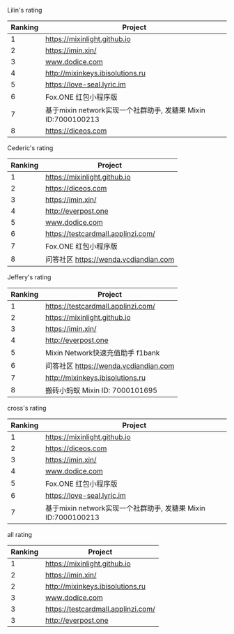 
Lilin's rating

| Ranking | Project| 
| --| --|
| 1 | https://mixinlight.github.io|
| 2 | https://imin.xin/|
| 3 | www.dodice.com|
| 4 | http://mixinkeys.ibisolutions.ru|
| 5 | https://love-seal.lyric.im|
| 6 |  Fox.ONE 红包小程序版|
| 7 | 基于mixin network实现一个社群助手, 发糖果	Mixin ID:7000100213|
| 8 | https://diceos.com|

Cederic's rating

| Ranking | Project| 
| --| --|
| 1 | https://mixinlight.github.io|
| 2 | https://diceos.com|
| 3 | https://imin.xin/|
| 4 | http://everpost.one|
| 5 | www.dodice.com|
| 6 | https://testcardmall.applinzi.com/|
| 7 |  Fox.ONE 红包小程序版|
| 8 | 问答社区	https://wenda.vcdiandian.com|



Jeffery's rating

| Ranking | Project| 
| --| --|
| 1 | https://testcardmall.applinzi.com/|
| 2 | https://mixinlight.github.io|
| 3 | https://imin.xin/|
| 4 | http://everpost.one|
| 5 |  Mixin Network快速充值助手  f1bank |
| 6 | 问答社区	https://wenda.vcdiandian.com|
| 7 | http://mixinkeys.ibisolutions.ru|
| 8 | 搬砖小蚂蚁	Mixin ID: 7000101695|


cross's rating

| Ranking | Project| 
| --| --|
|1|    https://mixinlight.github.io|
|2|     https://diceos.com|
|3 |   https://imin.xin/|
|4 |   www.dodice.com|
|5 |   Fox.ONE 红包小程序版|
|6 |   https://love-seal.lyric.im|
|7 |   基于mixin network实现一个社群助手, 发糖果    Mixin ID:7000100213|


all rating

| Ranking | Project| 
| --| --|
| 1 | https://mixinlight.github.io|
| 2 | https://imin.xin/
| 2 | http://mixinkeys.ibisolutions.ru|
| 3 | www.dodice.com|
| 3 | https://testcardmall.applinzi.com/|
| 3 | http://everpost.one|
